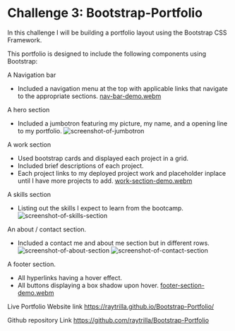 # Challenge 3: Bootstrap-Portfolio

In this challenge I will be building a portfolio layout using the Bootstrap CSS Framework.

This portfolio is designed to include the following components using Bootstrap:

A Navigation bar  
- Included a navigation menu at the top with applicable links that navigate to the appropriate sections.
[nav-bar-demo.webm](https://github.com/raytrilla/Bootstrap-Portfolio/assets/151631423/f5ecd5b4-1dc1-4e1c-b2f5-6d53580f7c37)

A hero section
- Included a jumbotron featuring my picture, my name, and a opening line to my portfolio.
![screenshot-of-jumbotron](https://github.com/raytrilla/Bootstrap-Portfolio/assets/151631423/8823deae-53b7-48e7-a552-6e4cabcb50eb)

A work section  
- Used bootstrap cards and displayed each project in a grid.
- Included brief descriptions of each project.
- Each project links to my deployed project work and placeholder inplace until I have more projects to add.
[work-section-demo.webm](https://github.com/raytrilla/Bootstrap-Portfolio/assets/151631423/de6593d5-4f14-4ff7-bd28-dd4b4b3dc07a)

A skills section
- Listing out the skills I expect to learn from the bootcamp.
![screenshot-of-skills-section](https://github.com/raytrilla/Bootstrap-Portfolio/assets/151631423/40099925-bace-492d-9cc1-37f910df4fd4)

An about / contact section.
- Included a contact me and about me section but in different rows.
![screenshot-of-about-section](https://github.com/raytrilla/Bootstrap-Portfolio/assets/151631423/f77ea2e4-a09c-43a0-82fe-ca2936619bf2)
![screenshot-of-contact-section](https://github.com/raytrilla/Bootstrap-Portfolio/assets/151631423/5d82b074-1b32-4691-8ea9-b3f044d9d53d)
   
A footer section.
- All hyperlinks having a hover effect.
- All buttons displaying a box shadow upon hover.
[footer-section-demo.webm](https://github.com/raytrilla/Bootstrap-Portfolio/assets/151631423/acd7c798-d715-4ce8-8f57-2556e91afbfc)

Live Portfolio Website link
https://raytrilla.github.io/Bootstrap-Portfolio/

Github repository Link
https://github.com/raytrilla/Bootstrap-Portfolio
